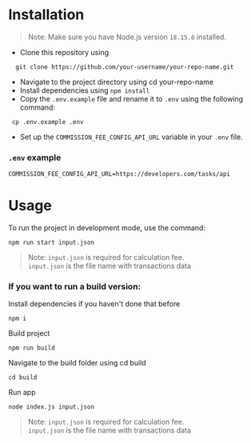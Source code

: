 # Installation

> Note: Make sure you have Node.js version `18.15.0` installed.

- Clone this repository using

```shell
  git clone https://github.com/your-username/your-repo-name.git
```

- Navigate to the project directory using cd your-repo-name
- Install dependencies using `npm install`
- Copy the `.env.example` file and rename it to `.env` using the following command:

```shell
 cp .env.example .env
```

- Set up the `COMMISSION_FEE_CONFIG_API_URL` variable in your `.env` file.

### `.env` example

```dotenv
COMMISSION_FEE_CONFIG_API_URL=https://developers.com/tasks/api
```

# Usage

To run the project in development mode, use the command:

```npm
npm run start input.json
```

> Note: `input.json` is required for calculation fee.
> </br>`input.json` is the file name with transactions data

### If you want to run a build version:

Install dependencies if you haven't done that before

```npm
npm i
```

Build project

```npm
npm run build
```

Navigate to the build folder using cd build

```shell
cd build
```

Run app

```npm
node index.js input.json
```

> Note: `input.json` is required for calculation fee.
> </br>`input.json` is the file name with transactions data
